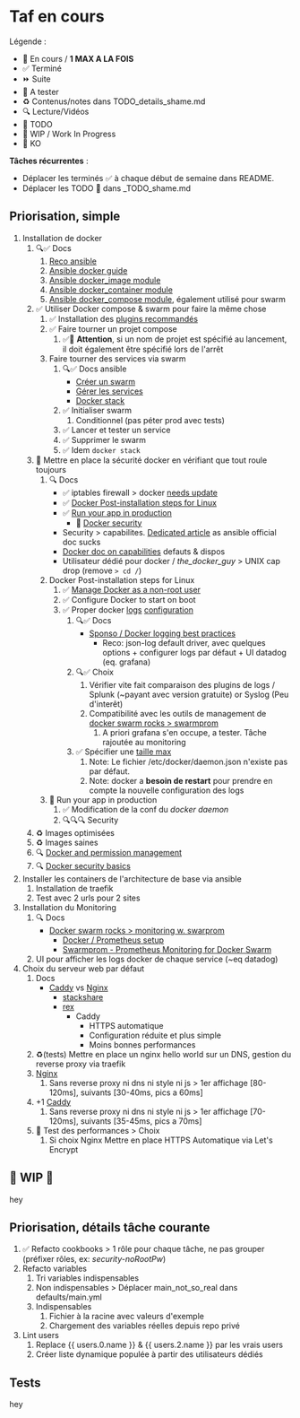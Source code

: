 # Taf en cours

Légende :

- 🚀  En cours / **1 MAX A LA FOIS**
- ✅  Terminé
- ⏩  Suite
- 📌  A tester
- ♻️  Contenus/notes dans TODO_details_shame.md
- 🔍  Lecture/Vidéos
- 🌱  TODO
- 🚧  WIP / Work In Progress
- 💩  KO

**Tâches récurrentes** :

- Déplacer les terminés ✅ à chaque début de semaine dans README.
- Déplacer les TODO 🌱 dans _TODO_shame.md

## Priorisation, simple

1. Installation de docker
   1. 🔍✅ Docs
      1. [Reco ansible](https://www.ansible.com/blog/six-ways-ansible-makes-docker-compose-better)
      2. [Ansible docker guide](https://docs.ansible.com/ansible/latest/scenario_guides/guide_docker.html)
      3. [Ansible docker_image module](https://docs.ansible.com/ansible/latest/modules/docker_image_module.html)
      4. [Ansible docker_container module](https://docs.ansible.com/ansible/latest/modules/docker_container_module.html)
      5. [Ansible docker_compose module](https://docs.ansible.com/ansible/latest/modules/docker_compose_module.html), également utilisé pour swarm
   2. ✅ Utiliser Docker compose & swarm pour faire la même chose
      1. ✅ Installation des [plugins recommandés](https://docs.ansible.com/ansible/latest/modules/docker_compose_module.html#requirements)
      2. ✅ Faire tourner un projet compose
         1. ✅🐛 **Attention**, si un nom de projet est spécifié au lancement, il doit également être spécifié lors de l'arrêt
      3. Faire tourner des services via swarm
         1. 🔍✅ Docs ansible
            - [Créer un swarm](https://docs.ansible.com/ansible/latest/modules/docker_swarm_module.html)
            - [Gérer les services](https://docs.ansible.com/ansible/latest/modules/docker_swarm_service_module.html)
            - [Docker stack](https://docs.ansible.com/ansible/latest/modules/docker_stack_module.html#examples)
         2. ✅ Initialiser swarm
            1. Conditionnel (pas péter prod avec tests)
         3. ✅ Lancer et tester un service
         4. ✅ Supprimer le swarm
         5. ✅ Idem `docker stack`
   3. 🚀 Mettre en place la sécurité docker en vérifiant que tout roule toujours
      1. 🔍 Docs
         - ✅ iptables firewall > docker [needs update](https://github.com/nickjj/ansible-iptables/blob/master/tasks/main.yml)
         - ✅ [Docker Post-installation steps for Linux](https://docs.docker.com/install/linux/linux-postinstall/)
         - ✅ [Run your app in production](https://docs.docker.com/get-started/orchestration/)
           - 🚀 [Docker security](https://docs.docker.com/engine/security/security/)
         - Security > capabilites. [Dedicated article](https://opensource.com/business/15/3/docker-security-tuning) as ansible official doc sucks
         - [Docker doc on capabilities](https://docs.docker.com/engine/reference/run/#runtime-privilege-and-linux-capabilities) defauts & dispos
         - Utilisateur dédié pour docker / *the_docker_guy* > UNIX cap drop (remove `> cd /`)
      2. Docker Post-installation steps for Linux
         1. ✅ [Manage Docker as a non-root user](https://docs.docker.com/install/linux/linux-postinstall/#manage-docker-as-a-non-root-user)
         2. ✅ Configure Docker to start on boot
         3. ✅ Proper docker [logs](https://docs.docker.com/config/containers/logging/) [configuration](https://docs.docker.com/config/containers/logging/configure/)
            1. 🔍✅ Docs
               - [Sponso / Docker logging best practices](https://www.datadoghq.com/blog/docker-logging/)
                 - Reco: json-log default driver, avec quelques options + configurer logs par défaut + UI datadog (eq. grafana)
            2. 🔍✅ Choix
               1. Vérifier vite fait comparaison des plugins de logs / Splunk (~payant avec version gratuite) or Syslog (Peu d'interêt)
               2. Compatibilité avec les outils de management de [docker swarm rocks > swarmprom](https://dockerswarm.rocks/swarmprom/)
                  1. A priori grafana s'en occupe, a tester. Tâche rajoutée au monitoring
            3. ✅ Spécifier une [taille max](https://docs.docker.com/config/containers/logging/configure/#configure-the-default-logging-driver)
               1. Note: Le fichier /etc/docker/daemon.json n'existe pas par défaut.
               2. Note: docker a **besoin de restart** pour prendre en compte la nouvelle configuration des logs
      3. 🚀 Run your app in production
         1. ✅ Modification de la conf du *docker daemon*
         2. 🔍🔍🔍 Security
   4. ♻️ Images optimisées
   5. ♻️ Images saines
   6. 🔍 [Docker and permission management](https://blog.ippon.tech/docker-and-permission-management/)
   7. 🔍 [Docker security basics](https://innablr.com.au/blog/docker-security-basics/)
2. Installer les containers de l'architecture de base via ansible
   1. Installation de traefik
   2. Test avec 2 urls pour 2 sites
3. Installation du Monitoring
   1. 🔍 Docs
      - [Docker swarm rocks > monitoring w. swarprom](https://dockerswarm.rocks/swarmprom/)
        - [Docker / Prometheus setup](https://docs.docker.com/config/daemon/prometheus/)
        - [Swarmprom - Prometheus Monitoring for Docker Swarm](https://www.weave.works/blog/swarmprom-prometheus-monitoring-for-docker-swarm)
   2. UI pour afficher les logs docker de chaque service (~eq datadog)
4. Choix du serveur web par défaut
   1. Docs
      - [Caddy](https://caddyserver.com/) vs [Nginx](https://www.nginx.com/)
        - [stackshare](https://stackshare.io/stackups/caddy-vs-nginx)
        - [rex](https://medium.com/@torch2424/my-experience-of-switching-from-nginx-to-caddy-79bc8cd627c0)
          - Caddy
            - HTTPS automatique
            - Configuration réduite et plus simple
            - Moins bonnes performances
   2. ♻️(tests) Mettre en place un nginx hello world sur un DNS, gestion du reverse proxy via traefik
   3. [Nginx](https://hub.docker.com/_/nginx)
      1. Sans reverse proxy ni dns ni style ni js > 1er affichage [80-120ms], suivants [30-40ms, pics a 60ms]
   4. +1 [Caddy](https://hub.docker.com/r/yobasystems/alpine-caddy/)
      1. Sans reverse proxy ni dns ni style ni js > 1er affichage [70-120ms], suivants [35-45ms, pics a 70ms]
   5. 📌 Test des performances > Choix
      1. Si choix Nginx Mettre en place HTTPS Automatique via Let's Encrypt

## 🚧 WIP 🚧

hey

## Priorisation, détails tâche courante

1. ✅ Refacto cookbooks > 1 rôle pour chaque tâche, ne pas grouper (préfixer rôles, ex: *security-noRootPw*)
2. Refacto variables
   1. Tri variables indispensables
   2. Non indispensables > Déplacer main_not_so_real dans defaults/main.yml
   3. Indispensables
      1. Fichier à la racine avec valeurs d'exemple
      2. Chargement des variables réelles depuis repo privé
3. Lint users
   1. Replace {{ users.0.name }} & {{ users.2.name }} par les vrais users
   2. Créer liste dynamique populée à partir des utilisateurs dédiés

## Tests

hey
